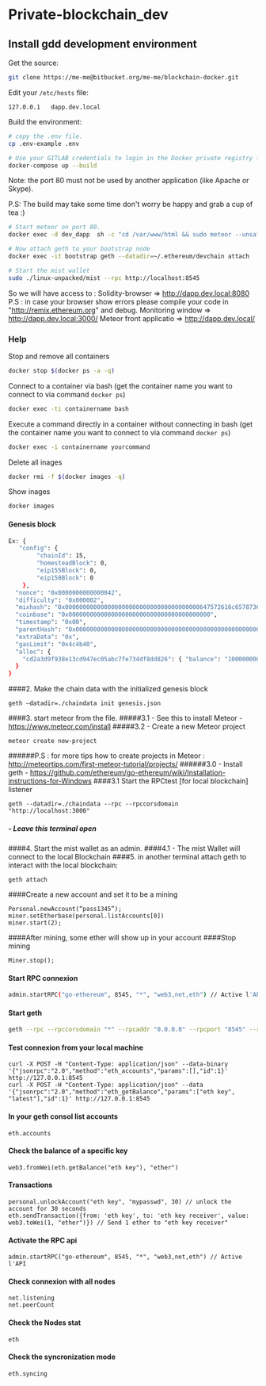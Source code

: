 Private-blockchain_dev
=========================

## Install gdd development environment

Get the source:

```bash
git clone https://me-me@bitbucket.org/me-me/blockchain-docker.git
```

Edit your `/etc/hosts` file:

```
127.0.0.1   dapp.dev.local
```

Build the environment:


```bash
# copy the .env file.
cp .env-example .env
```


```bash
# Use your GITLAB credentials to login in the Docker private registry for the project.
docker-compose up --build
```
Note: the port 80 must not be used by another application (like Apache or Skype).

P.S: The build may take some time don't worry be happy and grab a cup of tea :)


```bash
# Start meteor on port 80.
docker exec -d dev_dapp  sh -c "cd /var/www/html && sudo meteor --unsafe-perm --port 80"
```

```bash
# Now attach geth to your bootstrap node 
docker exec -it bootstrap geth --datadir=~/.ethereum/devchain attach
```

```bash
# Start the mist wallet 
sudo ./linux-unpacked/mist --rpc http://localhost:8545
```

So we will have access to : 
Solidity-browser => http://dapp.dev.local:8080
P.S : in case your browser show errors please compile your code in "http://remix.ethereum.org" and debug. 
Monitoring window => http://dapp.dev.local:3000/
Meteor front applicatio => http://dapp.dev.local/


### Help

Stop and remove all containers

```bash
docker stop $(docker ps -a -q)
```

Connect to a container via bash (get the container name you want to connect to via command `docker ps`)
```bash
docker exec -ti containername bash
```

Execute a command directly in a container without connecting in bash (get the container name you want to connect to via command `docker ps`)

```bash
docker exec -i containername yourcommand
```

Delete all inages 

```bash
docker rmi -f $(docker images -q)
```

Show inages 
```bash
docker images
```


#### Genesis block

```bash
Ex: {
   "config": {
        "chainId": 15,
        "homesteadBlock": 0,
        "eip155Block": 0,
        "eip158Block": 0
    },
  "nonce": "0x0000000000000042",
  "difficulty": "0x000002",
  "mixhash": "0x00000000000000000000000000000000000000647572616c65787365646c6578",
  "coinbase": "0x0000000000000000000000000000000000000000",
  "timestamp": "0x00",
  "parentHash": "0x0000000000000000000000000000000000000000000000000000000000000000",
  "extraData": "0x",
  "gasLimit": "0x4c4b40",
  "alloc": {
    "cd2a3d9f938e13cd947ec05abc7fe734df8dd826": { "balance": "10000000000000000" }
  }
}
```

####2. Make the chain data with the initialized genesis block 

```
geth –datadir=./chaindata init genesis.json
```
####3. start meteor from the file.
#####3.1 - See this to install Meteor - https://www.meteor.com/install
#####3.2 - Create a new Meteor project
```
meteor create new-project
```
######P.S : for more tips how to create projects in Meteor : http://meteortips.com/first-meteor-tutorial/projects/
######3.0 - Install geth - https://github.com/ethereum/go-ethereum/wiki/Installation-instructions-for-Windows
####3.1 Start the RPCtest [for local blockchain] listener 
```
geth --datadir=./chaindata --rpc --rpccorsdomain "http://localhost:3000"
```
##### - Leave this terminal open
####4. Start the mist wallet as an admin.
####4.1 - The mist Wallet will connect to the local Blockchain
####5. in another terminal attach geth to interact with the local blockchain: 

```
geth attach
```

####Create a new account and set it to be a mining

```
Personal.newAccount(“pass1345”);
miner.setEtherbase(personal.listAccounts[0])
miner.start(2);
```

####After mining, some ether will show up in your account
####Stop mining

```
Miner.stop();
```

#### Start RPC connexion
```bash
admin.startRPC("go-ethereum", 8545, "*", "web3,net,eth") // Active l'API
```


#### Start geth
```bash
geth --rpc --rpccorsdomain "*" --rpcaddr "0.0.0.0" --rpcport "8545" --rpcapi "admin,db,eth,debug,miner,net,shh,txpool,personal,web3"  --networkid 184  --nat "any" --dev
```

#### Test connexion from your local machine
```
curl -X POST -H "Content-Type: application/json" --data-binary '{"jsonrpc":"2.0","method":"eth_accounts","params":[],"id":1}' http://127.0.0.1:8545
curl -X POST -H "Content-Type: application/json" --data '{"jsonrpc":"2.0","method":"eth_getBalance","params":["eth key", "latest"],"id":1}' http://127.0.0.1:8545
```
#### In your geth consol list accounts
```
eth.accounts
```

#### Check the balance of a specific key
```
web3.fromWei(eth.getBalance("eth key"), "ether")
```

#### Transactions
```
personal.unlockAccount("eth key", "mypasswd", 30) // unlock the account for 30 seconds
eth.sendTransaction({from: 'eth key', to: 'eth key receiver', value: web3.toWei(1, "ether")}) // Send 1 ether to "eth key receiver"
```
#### Activate the RPC api
```
admin.startRPC("go-ethereum", 8545, "*", "web3,net,eth") // Active l'API
 ```
#### Check connexion with all nodes
```
net.listening
net.peerCount
```

#### Check the Nodes stat
```
eth
```

#### Check the syncronization mode
```
eth.syncing
```